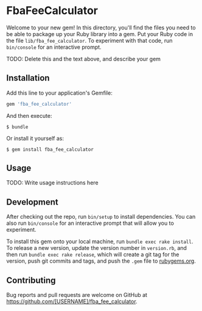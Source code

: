 # FbaFeeCalculator

Welcome to your new gem! In this directory, you'll find the files you need to be able to package up your Ruby library into a gem. Put your Ruby code in the file `lib/fba_fee_calculator`. To experiment with that code, run `bin/console` for an interactive prompt.

TODO: Delete this and the text above, and describe your gem

## Installation

Add this line to your application's Gemfile:

```ruby
gem 'fba_fee_calculator'
```

And then execute:

    $ bundle

Or install it yourself as:

    $ gem install fba_fee_calculator

## Usage

TODO: Write usage instructions here

## Development

After checking out the repo, run `bin/setup` to install dependencies. You can also run `bin/console` for an interactive prompt that will allow you to experiment.

To install this gem onto your local machine, run `bundle exec rake install`. To release a new version, update the version number in `version.rb`, and then run `bundle exec rake release`, which will create a git tag for the version, push git commits and tags, and push the `.gem` file to [rubygems.org](https://rubygems.org).

## Contributing

Bug reports and pull requests are welcome on GitHub at https://github.com/[USERNAME]/fba_fee_calculator.

